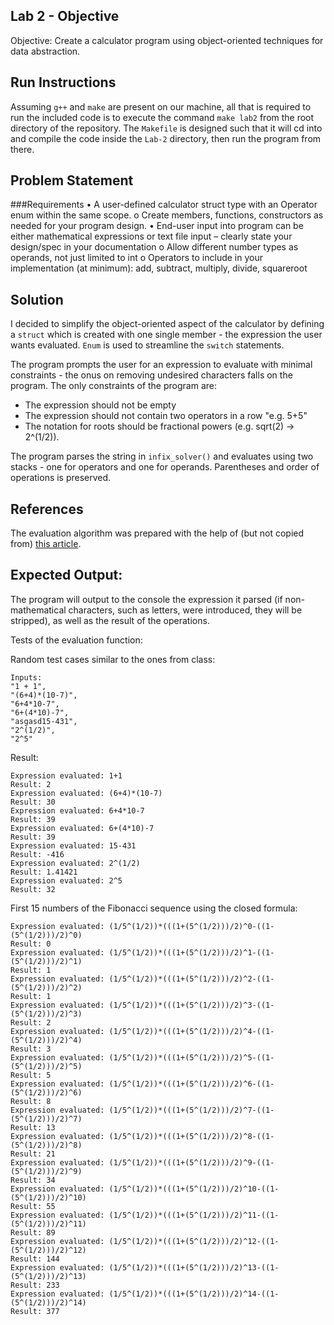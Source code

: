 ## Lab 2 - Objective

Objective: Create a calculator program using object-oriented techniques for data abstraction.

## Run Instructions

Assuming `g++` and `make` are present on our machine, all that is required to run the included code is to execute the command `make lab2` 
from the root directory of the repository. The `Makefile` is designed such that it will cd into and compile the code inside the `Lab-2` directory,
then run the program from there.

## Problem Statement

###Requirements
• A user-defined calculator struct type with an Operator enum within the same scope.
  o Create members, functions, constructors as needed for your program design.
• End-user input into program can be either mathematical expressions or text file input – clearly state your design/spec in your documentation
  o Allow different number types as operands, not just limited to int
  o Operators to include in your implementation (at minimum): add, subtract, multiply, divide, squareroot

## Solution

I decided to simplify the object-oriented aspect of the calculator by defining a `struct` which is created with one single member - the expression the user wants evaluated.
`Enum` is used to streamline the `switch` statements.

The program prompts the user for an expression to evaluate with minimal constraints - the onus on removing undesired characters falls on the program.
The only constraints of the program are:
  - The expression should not be empty
  - The expression should not contain two operators in a row "e.g. 5+5"
  - The notation for roots should be fractional powers (e.g. sqrt(2) -> 2^(1/2)).

The program parses the string in `infix_solver()` and evaluates using two stacks - one for operators and one for operands. Parentheses and order of operations is preserved.

## References

The evaluation algorithm was prepared with the help of (but not copied from) [this article](https://www.geeksforgeeks.org/expression-evaluation/). 

## Expected Output:

The program will output to the console the expression it parsed (if non-mathematical characters, such as letters, were introduced, they will be stripped),
as well as the result of the operations. 

Tests of the evaluation function:

Random test cases similar to the ones from class:
```
Inputs:
"1 + 1",
"(6+4)*(10-7)",
"6+4*10-7",
"6+(4*10)-7",
"asgasd15-431",
"2^(1/2)",
"2^5" 
```
Result:
```
Expression evaluated: 1+1
Result: 2
Expression evaluated: (6+4)*(10-7)
Result: 30
Expression evaluated: 6+4*10-7
Result: 39
Expression evaluated: 6+(4*10)-7
Result: 39
Expression evaluated: 15-431
Result: -416
Expression evaluated: 2^(1/2)
Result: 1.41421
Expression evaluated: 2^5
Result: 32
```
First 15 numbers of the Fibonacci sequence using the closed formula:
```
Expression evaluated: (1/5^(1/2))*(((1+(5^(1/2)))/2)^0-((1-(5^(1/2)))/2)^0)
Result: 0
Expression evaluated: (1/5^(1/2))*(((1+(5^(1/2)))/2)^1-((1-(5^(1/2)))/2)^1)
Result: 1
Expression evaluated: (1/5^(1/2))*(((1+(5^(1/2)))/2)^2-((1-(5^(1/2)))/2)^2)
Result: 1
Expression evaluated: (1/5^(1/2))*(((1+(5^(1/2)))/2)^3-((1-(5^(1/2)))/2)^3)
Result: 2
Expression evaluated: (1/5^(1/2))*(((1+(5^(1/2)))/2)^4-((1-(5^(1/2)))/2)^4)
Result: 3
Expression evaluated: (1/5^(1/2))*(((1+(5^(1/2)))/2)^5-((1-(5^(1/2)))/2)^5)
Result: 5
Expression evaluated: (1/5^(1/2))*(((1+(5^(1/2)))/2)^6-((1-(5^(1/2)))/2)^6)
Result: 8
Expression evaluated: (1/5^(1/2))*(((1+(5^(1/2)))/2)^7-((1-(5^(1/2)))/2)^7)
Result: 13
Expression evaluated: (1/5^(1/2))*(((1+(5^(1/2)))/2)^8-((1-(5^(1/2)))/2)^8)
Result: 21
Expression evaluated: (1/5^(1/2))*(((1+(5^(1/2)))/2)^9-((1-(5^(1/2)))/2)^9)
Result: 34
Expression evaluated: (1/5^(1/2))*(((1+(5^(1/2)))/2)^10-((1-(5^(1/2)))/2)^10)
Result: 55
Expression evaluated: (1/5^(1/2))*(((1+(5^(1/2)))/2)^11-((1-(5^(1/2)))/2)^11)
Result: 89
Expression evaluated: (1/5^(1/2))*(((1+(5^(1/2)))/2)^12-((1-(5^(1/2)))/2)^12)
Result: 144
Expression evaluated: (1/5^(1/2))*(((1+(5^(1/2)))/2)^13-((1-(5^(1/2)))/2)^13)
Result: 233
Expression evaluated: (1/5^(1/2))*(((1+(5^(1/2)))/2)^14-((1-(5^(1/2)))/2)^14)
Result: 377
```
